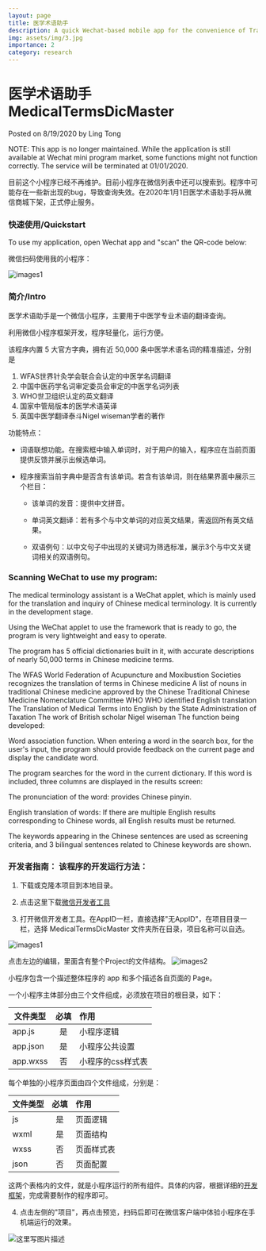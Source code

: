 ```yaml
---
layout: page
title: 医学术语助手
description: A quick Wechat-based mobile app for the convenience of Traditional Chinese Medicine (TCM) practitioners.
img: assets/img/3.jpg
importance: 2
category: research
---
```

#  医学术语助手  MedicalTermsDicMaster
 
Posted on 8/19/2020 by Ling Tong

NOTE: This app is no longer maintained. While the application is still available at Wechat mini program market, some functions might not function correctly. The service will be terminated at 01/01/2020.

目前这个小程序已经不再维护。目前小程序在微信列表中还可以搜索到。程序中可能存在一些新出现的bug，导致查询失效。在2020年1月1日医学术语助手将从微信商城下架，正式停止服务。

### 快速使用/Quickstart

To use my application, open Wechat app and "scan" the QR-code below:

微信扫码使用我的小程序：

![images1](http://img.blog.csdn.net/20171018073846226?watermark/2/text/aHR0cDovL2Jsb2cuY3Nkbi5uZXQvdGxvbmxpbmU=/font/5a6L5L2T/fontsize/400/fill/I0JBQkFCMA==/dissolve/70/gravity/SouthEast)

### 简介/Intro

医学术语助手是一个微信小程序，主要用于中医学专业术语的翻译查询。

利用微信小程序框架开发，程序轻量化，运行方便。

该程序内置 5 大官方字典，拥有近 50,000 条中医学术语名词的精准描述，分别是

1. WFAS世界针灸学会联合会认定的中医学名词翻译
2. 中国中医药学名词审定委员会审定的中医学名词列表
3. WHO世卫组织认定的英文翻译
4. 国家中管局版本的医学术语英译
5. 英国中医学翻译泰斗Nigel wiseman学者的著作

功能特点：

* 词语联想功能。在搜索框中输入单词时，对于用户的输入，程序应在当前页面提供反馈并展示出候选单词。

* 程序搜索当前字典中是否含有该单词。若含有该单词，则在结果界面中展示三个栏目：

  * 该单词的发音：提供中文拼音。  

  * 单词英文翻译：若有多个与中文单词的对应英文结果，需返回所有英文结果。
  
  * 双语例句：以中文句子中出现的关键词为筛选标准，展示3个与中文关键词相关的双语例句。


### Scanning WeChat to use my program:

The medical terminology assistant is a WeChat applet, which is mainly used for the translation and inquiry of Chinese medical terminology. It is currently in the development stage.

Using the WeChat applet to use the framework that is ready to go, the program is very lightweight and easy to operate.

The program has 5 official dictionaries built in it, with accurate descriptions of nearly 50,000 terms in Chinese medicine terms.

The WFAS World Federation of Acupuncture and Moxibustion Societies recognizes the translation of terms in Chinese medicine
A list of nouns in traditional Chinese medicine approved by the Chinese Traditional Chinese Medicine Nomenclature Committee
WHO WHO identified English translation
The Translation of Medical Terms into English by the State Administration of Taxation
The work of British scholar Nigel wiseman
The function being developed:

Word association function. When entering a word in the search box, for the user's input, the program should provide feedback on the current page and display the candidate word.

The program searches for the word in the current dictionary. If this word is included, three columns are displayed in the results screen:

The pronunciation of the word: provides Chinese pinyin.

English translation of words: If there are multiple English results corresponding to Chinese words, all English results must be returned.

The keywords appearing in the Chinese sentences are used as screening criteria, and 3 bilingual sentences related to Chinese keywords are shown.

### 开发者指南： 该程序的开发运行方法：

1. 下载或克隆本项目到本地目录。

2. 点击这里下载[微信开发者工具](https://mp.weixin.qq.com/debug/wxadoc/dev/devtools/download.html)

3. 打开微信开发者工具。在AppID一栏，直接选择"无AppID"，在项目目录一栏，选择 MedicalTermsDicMaster 文件夹所在目录，项目名称可以自选。


![images1](http://img.blog.csdn.net/20170630141709486?watermark/2/text/aHR0cDovL2Jsb2cuY3Nkbi5uZXQvdGxvbmxpbmU=/font/5a6L5L2T/fontsize/400/fill/I0JBQkFCMA==/dissolve/70/gravity/SouthEast)

点击左边的编辑，里面含有整个Project的文件结构。
![images2](http://img.blog.csdn.net/20170630141943318?watermark/2/text/aHR0cDovL2Jsb2cuY3Nkbi5uZXQvdGxvbmxpbmU=/font/5a6L5L2T/fontsize/400/fill/I0JBQkFCMA==/dissolve/70/gravity/SouthEast)

小程序包含一个描述整体程序的 app 和多个描述各自页面的 Page。 


一个小程序主体部分由三个文件组成，必须放在项目的根目录，如下：


|文件类型       |必填           |作用            |
|-------------- |:-------------:|:-------------|
|app.js         |是            |小程序逻辑      |
|app.json       |是            |小程序公共设置   |
|app.wxss       |否            |小程序的css样式表 |

每个单独的小程序页面由四个文件组成，分别是：

|文件类型|	必填|	作用|
|:------------- |:-------------:|:-----|
|js	|是	|页面逻辑|
|wxml	|是|	页面结构|
|wxss	|否|	页面样式表|
|json	|否|	页面配置|

这两个表格内的文件，就是小程序运行的所有组件。具体的内容，根据详细的[开发框架](https://mp.weixin.qq.com/debug/wxadoc/dev/framework/app-service/api.html)，完成需要制作的程序即可。



4. 点击左侧的"项目"，再点击预览，扫码后即可在微信客户端中体验小程序在手机端运行的效果。

![这里写图片描述](http://img.blog.csdn.net/20170630144330081?watermark/2/text/aHR0cDovL2Jsb2cuY3Nkbi5uZXQvdGxvbmxpbmU=/font/5a6L5L2T/fontsize/400/fill/I0JBQkFCMA==/dissolve/70/gravity/SouthEast)




